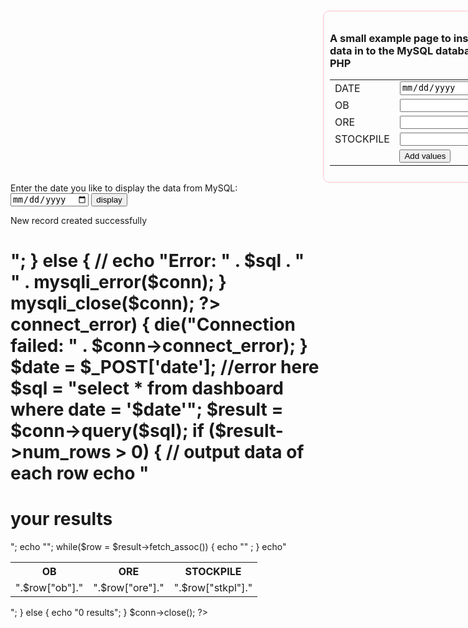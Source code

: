 <!DOCTYPE>
<html>  
<head>
<style>
.dataform{  
    padding:10px;  
    border:1px solid pink;  
    border-radius:10px;  
    width:300px;
    margin-left:500px;
    margin-top: 100px;
    
}  
.dataform2{  
    padding:10px;  
    border:1px solid pink;  
    border-radius:10px;  
    width:300px;
    margin-left:500px;
    margin-top: 100px;
    }
.formheading{  
    background-color:red;  
    color:white;  
    padding:4px;  
    text-align:center;  
}  
.sub{  
background-color:red;  
padding: 7px 40px 7px 40px;  
color:white;  
font-weight:bold;  
margin-left:70px;  
border-radius:5px;  
}  
table, th, td {
    border: 1px solid black;
}
</style>

</head> 
<body>  
<div class="dataform">  
<h3 class="formheading">A small example page to insert some data in to the MySQL database using PHP</h3>  
<form method="post" action="" >  
<table>  
<tr><td>DATE</td><td><input type="date" name="date"/></td></tr>  
<tr><td>OB</td><td><input type="varchar" name="ob"/></td></tr>
<tr><td>ORE</td><td><input type="varchar" name="ore"/></td></tr>
<tr><td>STOCKPILE</td><td><input type="varchar" name="sp"/></td></tr>  
<tr><td colspan="2" style="text-align:center"><input class="sub" type="submit" value="Add values"/></td></tr>  
</table>  
</form>  
</div> 
<div class="dataform2">
<form method="post" name="display" action="" />
Enter the date you like to display the data from MySQL:<br>
<input type="date" name="date" />
<input type="submit" name="Submit" value="display" />
</form>
</div>


<?php
$servername = "localhost";
$username = "root";
$password = "root";
$dbname = "myDB";

// Create connection
$conn = mysqli_connect($servername, $username, $password, $dbname);
// Check connection
if (!$conn) {
    die("Connection failed: " . mysqli_connect_error());
}

$sql = "INSERT INTO dashboard (date, ob, ore, stkpl)
VALUES ('$_POST[date]','$_POST[ob]','$_POST[ore]','$_POST[sp]')"; //error here


if (mysqli_query($conn, $sql)) {
    echo "<h1>New record created successfully<h1>";
     
} else {
   // echo "Error: " . $sql . "<br>" . mysqli_error($conn);
}


mysqli_close($conn);

 
?>




<?php
$servername = "localhost";
$username = "root";
$password = "root";
$dbname = "myDB";

$conn = new mysqli($servername, $username, $password, $dbname);
// Check connection
if ($conn->connect_error) {
    die("Connection failed: " . $conn->connect_error);
} 
$date = $_POST['date']; //error here
$sql = "select * from dashboard where date = '$date'";
$result = $conn->query($sql);
if ($result->num_rows > 0) {
    // output data of each row
    echo "<h1> your results</h1>";
    echo "<table><tr><th>OB</th><th>ORE</th><th>STOCKPILE</th></tr>";
    while($row = $result->fetch_assoc()) {
    
        echo "<tr><td>".$row["ob"]."</td><td>".$row["ore"]."</td><td>".$row["stkpl"]."</td></tr>" ;
    }
echo"</table>";
} else {
    echo "0 results";
}
$conn->close();

?>


</body>
</html> 
